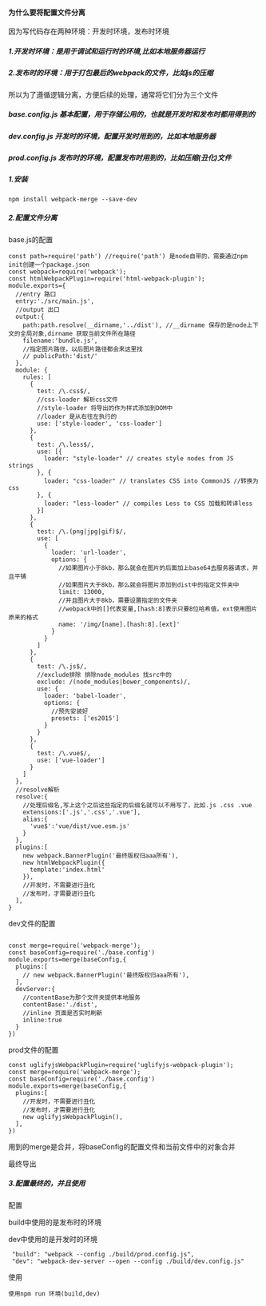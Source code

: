 #### 为什么要将配置文件分离

因为写代码存在两种环境：开发时环境，发布时环境

##### 1.开发时环境：是用于调试和运行时的环境,比如本地服务器运行

##### 2.发布时的环境：用于打包最后的webpack的文件，比如js的压缩

 所以为了遵循逻辑分离，方便后续的处理，通常将它们分为三个文件

##### base.config.js  基本配置，用于存储公用的，也就是开发时和发布时都用得到的

##### dev.config.js  开发时的环境，配置开发时用到的，比如本地服务器

##### prod.config.js 发布时的环境，配置发布时用到的，比如压缩(丑化)文件

##### 1.安装

```
npm install webpack-merge --save-dev
```

##### 2.配置文件分离

base.js的配置

```
const path=require('path') //require('path') 是node自带的，需要通过npm init创建一个package.json
const webpack=require('webpack');
const htmlWebpackPlugin=require('html-webpack-plugin');
module.exports={
  //entry 路口
  entry:'./src/main.js',
  //output 出口
  output:{
    path:path.resolve(__dirname,'../dist'), //__dirname 保存的是node上下文的全局对象,dirname 获取当前文件所在路径
    filename:'bundle.js',
    //指定图片路径，以后图片路径都会来这里找
    // publicPath:'dist/'
  },
  module: {
    rules: [
      {
        test: /\.css$/,
        //css-loader 解析css文件
        //style-loader 将导出的作为样式添加到DOM中
        //loader 是从右往左执行的
        use: ['style-loader', 'css-loader']
      },
      {
        test: /\.less$/,
        use: [{
          loader: "style-loader" // creates style nodes from JS strings
        }, {
          loader: "css-loader" // translates CSS into CommonJS //转换为css
        }, {
          loader: "less-loader" // compiles Less to CSS 加载和转译less
        }]
      },
      {
        test: /\.(png|jpg|gif)$/,
        use: [
          {
            loader: 'url-loader',
            options: {
              //如果图片小于8kb，那么就会在图片的后面加上base64去服务器请求，并且平铺
              //如果图片大于8kb，那么就会将图片添加到dist中的指定文件夹中
              limit: 13000,
              //并且图片大于8kb，需要设置指定的文件夹
              //webpack中的[]代表变量,[hash:8]表示只要8位哈希值，ext使用图片原来的格式
              name: '/img/[name].[hash:8].[ext]'
            }
          }
        ]
      },
      {
        test: /\.js$/,
        //exclude排除 排除node_modules 找src中的
        exclude: /(node_modules|bower_components)/,
        use: {
          loader: 'babel-loader',
          options: {
            //预先安装好
            presets: ['es2015']
          }
        }
      },
      {
        test: /\.vue$/,
        use: ['vue-loader']
      }
    ]
  },
  //resolve解析
  resolve:{
    //处理后缀名,写上这个之后这些指定的后缀名就可以不用写了，比如.js .css .vue
    extensions:['.js','.css','.vue'],
    alias:{
      'vue$':'vue/dist/vue.esm.js'
    }
  },
  plugins:[
    new webpack.BannerPlugin('最终版权归aaa所有'),
    new htmlWebpackPlugin({
      template:'index.html'
    }),
    //开发时，不需要进行丑化
    //发布时，才需要进行丑化
  ],
}
```

dev文件的配置

```

const merge=require('webpack-merge');
const baseConfig=require('./base.config')
module.exports=merge(baseConfig,{
  plugins:[
    // new webpack.BannerPlugin('最终版权归aaa所有'),
  ],
  devServer:{
    //contentBase为那个文件夹提供本地服务
    contentBase:'./dist',
    //inline 页面是否实时刷新
    inline:true
  }
})
```

prod文件的配置

```
const uglifyjsWebpackPlugin=require('uglifyjs-webpack-plugin');
const merge=require('webpack-merge');
const baseConfig=require('./base.config')
module.exports=merge(baseConfig,{
  plugins:[
    //开发时，不需要进行丑化
    //发布时，才需要进行丑化
    new uglifyjsWebpackPlugin(),
  ],
})
```

用到的merge是合并，将baseConfig的配置文件和当前文件中的对象合并

最终导出

##### 3.配置最终的，并且使用

配置

build中使用的是发布时的环境

dev中使用的是开发时的环境

```
 "build": "webpack --config ./build/prod.config.js", 
 "dev": "webpack-dev-server --open --config ./build/dev.config.js"
```

使用

```
使用npm run 环境(build,dev)
```

